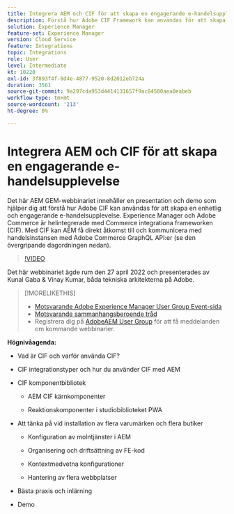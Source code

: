```yaml
---
title: Integrera AEM och CIF för att skapa en engagerande e-handelsupplevelse
description: Förstå hur Adobe CIF Framework kan användas för att skapa en enhetlig och innehållsrik och engagerande handelsupplevelse.
solution: Experience Manager
feature-set: Experience Manager
version: Cloud Service
feature: Integrations
topic: Integrations
role: User
level: Intermediate
kt: 10220
exl-id: 3f893f4f-8d4e-4877-9520-8d2012eb724a
duration: 3561
source-git-commit: 9a297cda953d4414131657f9ac84580aea0eabeb
workflow-type: tm+mt
source-wordcount: '213'
ht-degree: 0%

---
```


# Integrera AEM och CIF för att skapa en engagerande e-handelsupplevelse

Det här AEM GEM-webbinariet innehåller en presentation och demo som hjälper dig att förstå hur Adobe CIF kan användas för att skapa en enhetlig och engagerande e-handelsupplevelse. Experience Manager och Adobe Commerce är helintegrerade med Commerce integrationa frameworken (CIF). Med CIF kan AEM få direkt åtkomst till och kommunicera med handelsinstansen med Adobe Commerce GraphQL API:er (se den övergripande dagordningen nedan).

>[!VIDEO](https://video.tv.adobe.com/v/342565/?quality=12&learn=on)

Det här webbinariet ägde rum den 27 april 2022 och presenterades av Kunal Gaba &amp; Vinay Kumar, båda tekniska arkitekterna på Adobe.

>[!MORELIKETHIS]
>
>* [Motsvarande Adobe Experience Manager User Group Event-sida](https://adobe.ly/3O0uXl5/)
>* [Motsvarande sammanhangsberoende tråd](https://adobe.ly/3jorz5r)
>* Registrera dig på [AdobeAEM User Group](https://aem-augs.adobe.com/) för att få meddelanden om kommande webbinarier.

**Högnivåagenda:**

* Vad är CIF och varför använda CIF?

* CIF integrationstyper och hur du använder CIF med AEM

* CIF komponentbibliotek

   * AEM CIF kärnkomponenter

   * Reaktionskomponenter i studiobiblioteket PWA

* Att tänka på vid installation av flera varumärken och flera butiker

   * Konfiguration av molntjänster i AEM

   * Organisering och driftsättning av FE-kod

   * Kontextmedvetna konfigurationer

   * Hantering av flera webbplatser

* Bästa praxis och inlärning

* Demo
